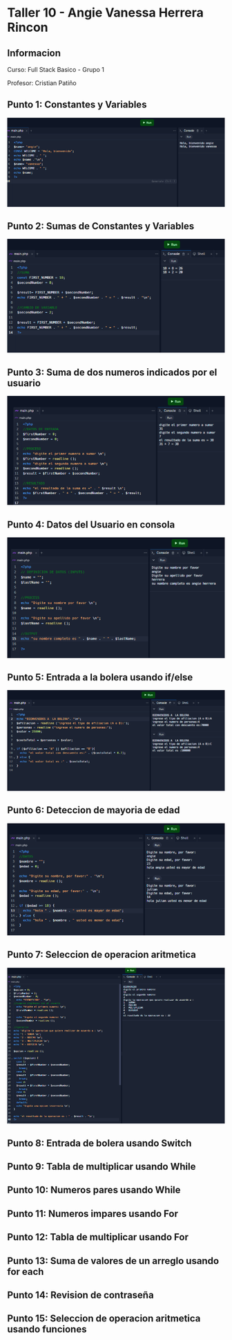 <h1> Taller 10 - Angie Vanessa Herrera Rincon</h1>

<h2> Informacion </h2>
<p> Curso: Full Stack Basico - Grupo 1 </p>
<p> Profesor: Cristian Patiño </p>

<h2> Punto 1: Constantes y Variables</h2>
<img src="./public/images/punto-1.png" alt="punto-1">

<h2> Punto 2: Sumas de Constantes y Variables</h2>
<img src="./public/images/punto-2.png" alt="punto-2">

<h2> Punto 3: Suma de dos numeros indicados por el usuario</h2>
<img src="./public/images/punto-3.png" alt="punto-3">

<h2> Punto 4: Datos del Usuario en consola</h2>
<img src="./public/images/punto-4.png" alt="punto-4">

<h2> Punto 5: Entrada a la bolera usando if/else</h2>
<img src="./public/images/punto-5.png" alt="punto-5">

<h2> Punto 6: Deteccion de mayoria de edad</h2>
<img src="./public/images/punto-6.png" alt="punto-6">

<h2> Punto 7: Seleccion de operacion aritmetica</h2>
<img src="./public/images/punto-7.png" alt="punto-7">

<h2> Punto 8: Entrada de bolera usando Switch</h2>

<h2> Punto 9: Tabla de multiplicar usando While</h2>

<h2> Punto 10: Numeros pares usando While</h2>

<h2> Punto 11: Numeros impares usando For</h2>

<h2> Punto 12: Tabla de multiplicar usando For</h2>

<h2> Punto 13: Suma de valores de un arreglo usando for each</h2>

<h2> Punto 14: Revision de contraseña</h2>

<h2> Punto 15: Seleccion de operacion aritmetica usando funciones </h2>